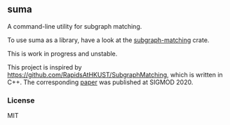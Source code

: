 ## suma

A command-line utility for subgraph matching.

To use suma as a library, have a look at the [subgraph-matching](https://crates.io/crates/subgraph-matching) crate.

This is work in progress and unstable.

This project is inspired by https://github.com/RapidsAtHKUST/SubgraphMatching, which is written in C++.
The corresponding [paper](https://dl.acm.org/doi/10.1145/3318464.3380581) was published at SIGMOD 2020.

### License

MIT
